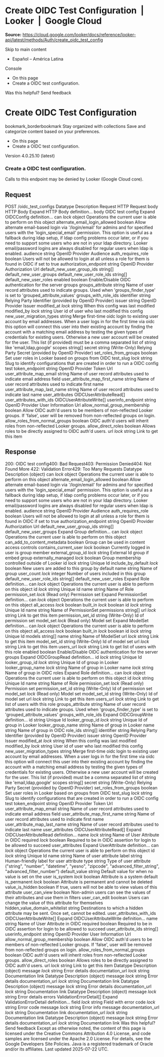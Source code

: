 # Create OIDC Test Configuration  |  Looker  |  Google Cloud

**Source:** https://cloud.google.com/looker/docs/reference/looker-api/latest/methods/Auth/create_oidc_test_config

Skip to main content 


  * Español – América Latina

Console 
  * On this page
  * Create a OIDC test configuration.




Was this helpful?
Send feedback 
#  Create OIDC Test Configuration
bookmark_borderbookmark Stay organized with collections  Save and categorize content based on your preferences.
  * On this page
  * Create a OIDC test configuration.


Version 4.0.25.10 (latest) 
### Create a OIDC test configuration.
Calls to this endpoint may be denied by Looker (Google Cloud core).
## Request
POST /oidc_test_configs 
Datatype
Description
Request
HTTP Request 
body
HTTP Body 
Expand HTTP Body definition... 
body
OIDC test config
Expand OIDCConfig definition... 
can
_lock_
object 
Operations the current user is able to perform on this object
alternate_email_login_allowed
boolean 
Allow alternate email-based login via '/login/email' for admins and for specified users with the 'login_special_email' permission. This option is useful as a fallback during ldap setup, if ldap config problems occur later, or if you need to support some users who are not in your ldap directory. Looker email/password logins are always disabled for regular users when ldap is enabled.
audience
string 
OpenID Provider Audience
auth_requires_role
boolean 
Users will not be allowed to login at all unless a role for them is found in OIDC if set to true
authorization_endpoint
string 
OpenID Provider Authorization Url
default_new_user_group_ids
string[] 
default_new_user_groups
default_new_user_role_ids
string[] 
default_new_user_roles
enabled
boolean 
Enable/Disable OIDC authentication for the server
groups
groups_attribute
string 
Name of user record attributes used to indicate groups. Used when 'groups_finder_type' is set to 'grouped_attribute_values'
groups_with_role_ids
identifier
string 
Relying Party Identifier (provided by OpenID Provider)
issuer
string 
OpenID Provider Issuer
modified_at
_lock_
string 
When this config was last modified
modified_by
_lock_
string 
User id of user who last modified this config
new_user_migration_types
string 
Merge first-time oidc login to existing user account by email addresses. When a user logs in for the first time via oidc this option will connect this user into their existing account by finding the account with a matching email address by testing the given types of credentials for existing users. Otherwise a new user account will be created for the user. This list (if provided) must be a comma separated list of string like 'email,ldap,google'
scopes
string[] 
secret
string 
(Write-Only) Relying Party Secret (provided by OpenID Provider)
set_roles_from_groups
boolean 
Set user roles in Looker based on groups from OIDC
test_slug
_lock_
string 
Slug to identify configurations that are created in order to run a OIDC config test
token_endpoint
string 
OpenID Provider Token Url
user_attribute_map_email
string 
Name of user record attributes used to indicate email address field
user_attribute_map_first_name
string 
Name of user record attributes used to indicate first name
user_attribute_map_last_name
string 
Name of user record attributes used to indicate last name
user_attributes
OIDCUserAttributeRead[] 
user_attributes_with_ids
OIDCUserAttributeWrite[] 
userinfo_endpoint
string 
OpenID Provider User Information Url
allow_normal_group_membership
boolean 
Allow OIDC auth'd users to be members of non-reflected Looker groups. If 'false', user will be removed from non-reflected groups on login.
allow_roles_from_normal_groups
boolean 
OIDC auth'd users will inherit roles from non-reflected Looker groups.
allow_direct_roles
boolean 
Allows roles to be directly assigned to OIDC auth'd users.
url
_lock_
string 
Link to get this item
## Response
200: OIDC test config400: Bad Request403: Permission Denied404: Not Found More
422: Validation Error429: Too Many Requests
Datatype
Description
(object)
can
_lock_
object 
Operations the current user is able to perform on this object
alternate_email_login_allowed
boolean 
Allow alternate email-based login via '/login/email' for admins and for specified users with the 'login_special_email' permission. This option is useful as a fallback during ldap setup, if ldap config problems occur later, or if you need to support some users who are not in your ldap directory. Looker email/password logins are always disabled for regular users when ldap is enabled.
audience
string 
OpenID Provider Audience
auth_requires_role
boolean 
Users will not be allowed to login at all unless a role for them is found in OIDC if set to true
authorization_endpoint
string 
OpenID Provider Authorization Url
default_new_user_group_ids
string[] 
default_new_user_groups
Expand Group definition... 
can
_lock_
object 
Operations the current user is able to perform on this object
can_add_to_content_metadata
boolean 
Group can be used in content access controls
contains_current_user
_lock_
boolean 
Currently logged in user is group member
external_group_id
_lock_
string 
External Id group if embed group
externally_managed
_lock_
boolean 
Group membership controlled outside of Looker
id
_lock_
string 
Unique Id
include_by_default
_lock_
boolean 
New users are added to this group by default
name
string 
Name of group
user_count
_lock_
integer 
Number of users included in this group
default_new_user_role_ids
string[] 
default_new_user_roles
Expand Role definition... 
can
_lock_
object 
Operations the current user is able to perform on this object
id
_lock_
string 
Unique Id
name
string 
Name of Role
permission_set
_lock_
(Read only) Permission set
Expand PermissionSet definition... 
can
_lock_
object 
Operations the current user is able to perform on this object
all_access
_lock_
boolean 
built_in
_lock_
boolean 
id
_lock_
string 
Unique Id
name
string 
Name of PermissionSet
permissions
string[] 
url
_lock_
string 
Link to get this item
permission_set_id
string 
(Write-Only) Id of permission set
model_set
_lock_
(Read only) Model set
Expand ModelSet definition... 
can
_lock_
object 
Operations the current user is able to perform on this object
all_access
_lock_
boolean 
built_in
_lock_
boolean 
id
_lock_
string 
Unique Id
models
string[] 
name
string 
Name of ModelSet
url
_lock_
string 
Link to get this item
model_set_id
string 
(Write-Only) Id of model set
url
_lock_
string 
Link to get this item
users_url
_lock_
string 
Link to get list of users with this role
enabled
boolean 
Enable/Disable OIDC authentication for the server
groups
Expand OIDCGroupRead definition... 
id
_lock_
string 
Unique Id
looker_group_id
_lock_
string 
Unique Id of group in Looker
looker_group_name
_lock_
string 
Name of group in Looker
name
_lock_
string 
Name of group in OIDC
roles
Expand Role definition... 
can
_lock_
object 
Operations the current user is able to perform on this object
id
_lock_
string 
Unique Id
name
string 
Name of Role
permission_set
_lock_
(Read only) Permission set
permission_set_id
string 
(Write-Only) Id of permission set
model_set
_lock_
(Read only) Model set
model_set_id
string 
(Write-Only) Id of model set
url
_lock_
string 
Link to get this item
users_url
_lock_
string 
Link to get list of users with this role
groups_attribute
string 
Name of user record attributes used to indicate groups. Used when 'groups_finder_type' is set to 'grouped_attribute_values'
groups_with_role_ids
Expand OIDCGroupWrite definition... 
id
string 
Unique Id
looker_group_id
_lock_
string 
Unique Id of group in Looker
looker_group_name
string 
Name of group in Looker
name
string 
Name of group in OIDC
role_ids
string[] 
identifier
string 
Relying Party Identifier (provided by OpenID Provider)
issuer
string 
OpenID Provider Issuer
modified_at
_lock_
string 
When this config was last modified
modified_by
_lock_
string 
User id of user who last modified this config
new_user_migration_types
string 
Merge first-time oidc login to existing user account by email addresses. When a user logs in for the first time via oidc this option will connect this user into their existing account by finding the account with a matching email address by testing the given types of credentials for existing users. Otherwise a new user account will be created for the user. This list (if provided) must be a comma separated list of string like 'email,ldap,google'
scopes
string[] 
secret
string 
(Write-Only) Relying Party Secret (provided by OpenID Provider)
set_roles_from_groups
boolean 
Set user roles in Looker based on groups from OIDC
test_slug
_lock_
string 
Slug to identify configurations that are created in order to run a OIDC config test
token_endpoint
string 
OpenID Provider Token Url
user_attribute_map_email
string 
Name of user record attributes used to indicate email address field
user_attribute_map_first_name
string 
Name of user record attributes used to indicate first name
user_attribute_map_last_name
string 
Name of user record attributes used to indicate last name
user_attributes
OIDCUserAttributeRead[] 
Expand OIDCUserAttributeRead definition... 
name
_lock_
string 
Name of User Attribute in OIDC
required
_lock_
boolean 
Required to be in OIDC assertion for login to be allowed to succeed
user_attributes
Expand UserAttribute definition... 
can
_lock_
object 
Operations the current user is able to perform on this object
id
_lock_
string 
Unique Id
name
string 
Name of user attribute
label
string 
Human-friendly label for user attribute
type
string 
Type of user attribute ("string", "number", "datetime", "yesno", "zipcode", "advanced_filter_string", "advanced_filter_number")
default_value
string 
Default value for when no value is set on the user
is_system
_lock_
boolean 
Attribute is a system default
is_permanent
_lock_
boolean 
Attribute is permanent and cannot be deleted
value_is_hidden
boolean 
If true, users will not be able to view values of this attribute
user_can_view
boolean 
Non-admin users can see the values of their attributes and use them in filters
user_can_edit
boolean 
Users can change the value of this attribute for themselves
hidden_value_domain_whitelist
string 
Destinations to which a hidden attribute may be sent. Once set, cannot be edited.
user_attributes_with_ids
OIDCUserAttributeWrite[] 
Expand OIDCUserAttributeWrite definition... 
name
string 
Name of User Attribute in OIDC
required
boolean 
Required to be in OIDC assertion for login to be allowed to succeed
user_attribute_ids
string[] 
userinfo_endpoint
string 
OpenID Provider User Information Url
allow_normal_group_membership
boolean 
Allow OIDC auth'd users to be members of non-reflected Looker groups. If 'false', user will be removed from non-reflected groups on login.
allow_roles_from_normal_groups
boolean 
OIDC auth'd users will inherit roles from non-reflected Looker groups.
allow_direct_roles
boolean 
Allows roles to be directly assigned to OIDC auth'd users.
url
_lock_
string 
Link to get this item
Datatype
Description
(object)
message
_lock_
string 
Error details
documentation_url
_lock_
string 
Documentation link
Datatype
Description
(object)
message
_lock_
string 
Error details
documentation_url
_lock_
string 
Documentation link
Datatype
Description
(object)
message
_lock_
string 
Error details
documentation_url
_lock_
string 
Documentation link
Datatype
Description
(object)
message
_lock_
string 
Error details
errors
ValidationErrorDetail[] 
Expand ValidationErrorDetail definition... 
field
_lock_
string 
Field with error
code
_lock_
string 
Error code
message
_lock_
string 
Error info message
documentation_url
_lock_
string 
Documentation link
documentation_url
_lock_
string 
Documentation link
Datatype
Description
(object)
message
_lock_
string 
Error details
documentation_url
_lock_
string 
Documentation link
Was this helpful?
Send feedback 
Except as otherwise noted, the content of this page is licensed under the Creative Commons Attribution 4.0 License, and code samples are licensed under the Apache 2.0 License. For details, see the Google Developers Site Policies. Java is a registered trademark of Oracle and/or its affiliates.
Last updated 2025-07-22 UTC.



